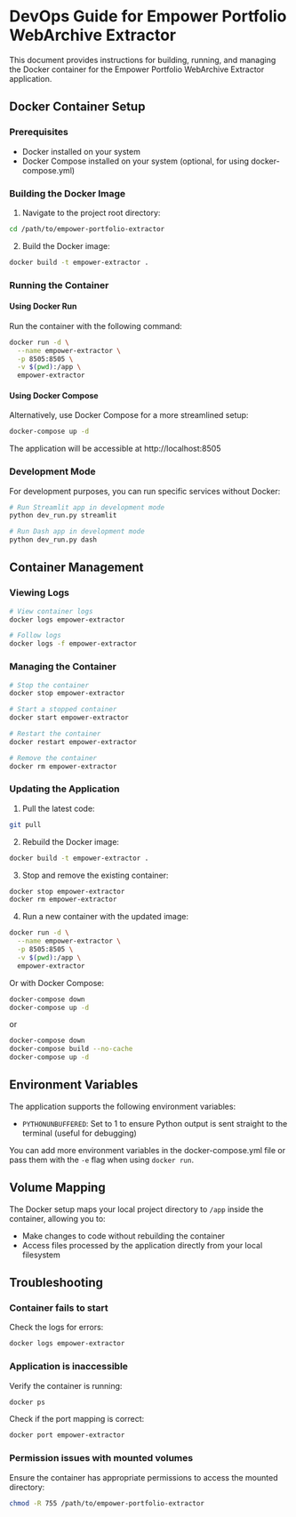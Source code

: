 # DevOps Guide for Empower Portfolio WebArchive Extractor

This document provides instructions for building, running, and managing the Docker container for the Empower Portfolio WebArchive Extractor application.

## Docker Container Setup

### Prerequisites

- Docker installed on your system
- Docker Compose installed on your system (optional, for using docker-compose.yml)

### Building the Docker Image

1. Navigate to the project root directory:

```bash
cd /path/to/empower-portfolio-extractor
```

2. Build the Docker image:

```bash
docker build -t empower-extractor .
```

### Running the Container

#### Using Docker Run

Run the container with the following command:

```bash
docker run -d \
  --name empower-extractor \
  -p 8505:8505 \
  -v $(pwd):/app \
  empower-extractor
```

#### Using Docker Compose

Alternatively, use Docker Compose for a more streamlined setup:

```bash
docker-compose up -d
```

The application will be accessible at http://localhost:8505

### Development Mode

For development purposes, you can run specific services without Docker:

```bash
# Run Streamlit app in development mode
python dev_run.py streamlit

# Run Dash app in development mode
python dev_run.py dash
```

## Container Management

### Viewing Logs

```bash
# View container logs
docker logs empower-extractor

# Follow logs
docker logs -f empower-extractor
```

### Managing the Container

```bash
# Stop the container
docker stop empower-extractor

# Start a stopped container
docker start empower-extractor

# Restart the container
docker restart empower-extractor

# Remove the container
docker rm empower-extractor
```

### Updating the Application

1. Pull the latest code:

```bash
git pull
```

2. Rebuild the Docker image:

```bash
docker build -t empower-extractor .
```

3. Stop and remove the existing container:

```bash
docker stop empower-extractor
docker rm empower-extractor
```

4. Run a new container with the updated image:

```bash
docker run -d \
  --name empower-extractor \
  -p 8505:8505 \
  -v $(pwd):/app \
  empower-extractor
```

Or with Docker Compose:

```bash
docker-compose down
docker-compose up -d
```
or
```bash
docker-compose down
docker-compose build --no-cache
docker-compose up -d
```

## Environment Variables

The application supports the following environment variables:

- `PYTHONUNBUFFERED`: Set to 1 to ensure Python output is sent straight to the terminal (useful for debugging)

You can add more environment variables in the docker-compose.yml file or pass them with the `-e` flag when using `docker run`.

## Volume Mapping

The Docker setup maps your local project directory to `/app` inside the container, allowing you to:

- Make changes to code without rebuilding the container
- Access files processed by the application directly from your local filesystem

## Troubleshooting

### Container fails to start

Check the logs for errors:

```bash
docker logs empower-extractor
```

### Application is inaccessible

Verify the container is running:

```bash
docker ps
```

Check if the port mapping is correct:

```bash
docker port empower-extractor
```

### Permission issues with mounted volumes

Ensure the container has appropriate permissions to access the mounted directory:

```bash
chmod -R 755 /path/to/empower-portfolio-extractor
```